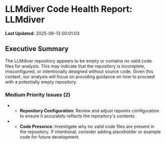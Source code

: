 # LLMdiver Code Health Report: LLMdiver
**Last Updated:** 2025-06-13 00:01:03

## Executive Summary
The LLMdiver repository appears to be empty or contains no valid code files for analysis. This may indicate that the repository is incomplete, misconfigured, or intentionally designed without source code. Given this context, our analysis will focus on providing guidance on how to proceed with a potentially empty repository.

### Medium Priority Issues (2)
- - **Repository Configuration**: Review and adjust repomix configuration to ensure it accurately reflects the repository's contents.
- - **Code Presence**: Investigate why no valid code files are present in the repository. If intentional, consider adding placeholder or example code for future development.

